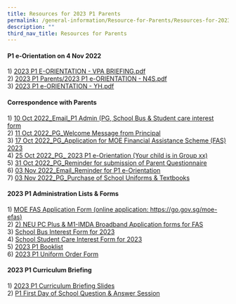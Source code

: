 ```yaml
---
title: Resources for 2023 P1 Parents
permalink: /general-information/Resource-for-Parents/Resources-for-2023-P1-Parents/
description: ""
third_nav_title: Resources for Parents
---
```

#### **P1 e-Orientation on 4 Nov 2022**


1) [2023 P1 E-ORIENTATION - VPA BRIEFING.pdf](/files/Resource%20for%20Parents/Resources%20for%202023%20P1%20Parents/2023%20P1%20E-ORIENTATION%20-%20VPA%20BRIEFING.pdf)  
2) [2023 P1 Parents/2023 P1 e-ORIENTATION - N4S.pdf](/files/Resource%20for%20Parents/Resources%20for%202023%20P1%20Parents/2023%20P1%20e-ORIENTATION%20-%20N4S.pdf)  
3) [2023 P1 e-ORIENTATION - YH.pdf](/files/Resource%20for%20Parents/Resources%20for%202023%20P1%20Parents/2023%20P1%20e-ORIENTATION%20-%20YH_updated%203%20Nov.pdf)  

#### **Correspondence with Parents**


1) [10 Oct 2022\_Email\_P1 Admin (PG, School Bus & Student care interest form](/files/Resource%20for%20Parents/Resources%20for%202023%20P1%20Parents/2023%20P1%20Administration_PG%20SSC%20%20SB%20Interest%20form.pdf)  
2) [11 Oct 2022\_PG\_Welcome Message from Principal](/files/Resource%20for%20Parents/Resources%20for%202023%20P1%20Parents/Welcome%20email%20from%20Principal.pdf)  
3) [17 Oct 2022\_PG\_Application for MOE Financial Assistance Scheme (FAS) 2023](/files/Resource%20for%20Parents/Resources%20for%202023%20P1%20Parents/2023%20Financial%20Assistance%20Scheme%20FAS.pdf)  
4) [25 Oct 2022\_PG\_ 2023 P1 e-Orientation (Your child is in Group xx)](/files/Resource%20for%20Parents/Resources%20for%202023%20P1%20Parents/2023%20P1%20e-Orientation%20info%20for%20Parents.pdf)  
5) [31 Oct 2022\_PG\_Reminder for submission of Parent Questionnaire](/files/Resource%20for%20Parents/Resources%20for%202023%20P1%20Parents/P1%20e-Orientation_Reminder%20for%20submission%20of%20Parent%20Questionnaire.pdf)  
6) [03 Nov 2022\_Email\_Reminder for P1 e-Orientation](/files/Resource%20for%20Parents/Resources%20for%202023%20P1%20Parents/Reminder%20for%20P1%20e-Orientation%20via%20email.pdf)  
7) [03 Nov 2022\_PG\_Purchase of School Uniforms & Textbooks](/files/Resource%20for%20Parents/Resources%20for%202023%20P1%20Parents/2023%20P1_Purchase%20of%20School%20Uniforms%20%20Textbooks.pdf)  

#### **2023 P1 Administration Lists & Forms**


1) [MOE FAS Application Form (online application: https://go.gov.sg/moe-efas)](/files/Resource%20for%20Parents/Resources%20for%202023%20P1%20Parents/GGAS_Application%20Form_Revised.pdf)  
2) [2) NEU PC Plus & M1-IMDA Broadband Application forms for FAS](/files/Resource%20for%20Parents/Resources%20for%202023%20P1%20Parents/NEU%20PC%20Plus%20%20M1-IMDA%20Broadband.pdf)  
3) [School Bus Interest Form for 2023](/files/Resource%20for%20Parents/Resources%20for%202023%20P1%20Parents/Revolving%20Tpt_School%20Bus%20Interest%20Form.pdf)  
4) [School Student Care Interest Form for 2023](/files/Resource%20for%20Parents/Resources%20for%202023%20P1%20Parents/FHSCC%20New%20P1%20Students%20Interest%20Form%20Y2023.pdf)  
5) [2023 P1 Booklist](/files/Resource%20for%20Parents/Resources%20for%202023%20P1%20Parents/FHPS_Booklist%20for%202023%20P1.pdf)  
6) [2023 P1 Uniform Order Form](/files/Resource%20for%20Parents/Resources%20for%202023%20P1%20Parents/FHPS%20Uniform%20Price%20list%202023_P1.pdf)  
  

#### **2023 P1 Curriculum Briefing**


1) [2023 P1 Curriculum Briefing Slides](/files/Resource%20for%20Parents/Resources%20for%202023%20P1%20Parents/2023%20P1%20Curriculum%20Briefing.pdf)  
2) [P1 First Day of School Question & Answer Session](/files/Resource%20for%20Parents/Resources%20for%202023%20P1%20Parents/P1%20FIRST%20DAY%20OF%20SCHOOL%2003%20JANUARY%202023%20Question%20&%20%20Answer.pdf)